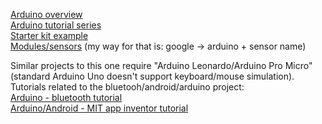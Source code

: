 [Arduino overview](https://www.youtube.com/watch?v=5F054MNB1QI)  
[Arduino tutorial series](https://www.youtube.com/watch?v=09zfRaLEasY)  
[Starter kit example](http://www.ebay.co.uk/itm/UNO-R3-Starter-Kit-for-Arduino-1602LCD-Servo-Ultrasonic-Motor-Relay-UK-Shipping-/252424585488?hash=item3ac5ad8110:g:axcAAOSwMNxXX8-h)  
[Modules/sensors](http://www.ebay.co.uk/itm/1-Set-Ultimate-37-in-1-Sensor-Modules-Kit-For-Arduino-MCU-Education-User-/162143545211?hash=item25c082277b:g:mngAAOSwRgJXkKwo) (my way for that is: google -> arduino + sensor name)  

Similar projects to this one require "Arduino Leonardo/Arduino Pro Micro" (standard Arduino Uno doesn't support keyboard/mouse simulation). Tutorials related to the bluetooh/android/arduino project:  
[Arduino - bluetooth tutorial](http://howtomechatronics.com/tutorials/arduino/arduino-and-hc-05-bluetooth-module-tutorial/)  
[Arduino/Android - MIT app inventor tutorial](https://www.youtube.com/watch?v=o-YVvxYiSuk)  
